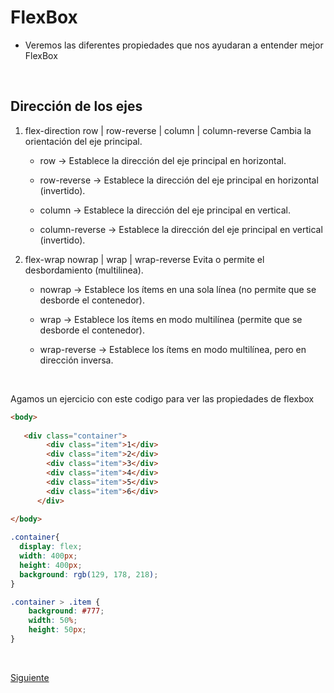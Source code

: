 # FlexBox 

 - Veremos las diferentes propiedades que nos ayudaran a entender mejor FlexBox

<br/>

##  Dirección de los ejes 

 1. flex-direction	row | row-reverse | column | column-reverse	Cambia la orientación del eje principal.

      - row -> Establece la dirección del eje principal en horizontal.

      - row-reverse -> Establece la dirección del eje principal en horizontal (invertido).

      - column -> Establece la dirección del eje principal en vertical.

      - column-reverse -> Establece la dirección del eje principal en vertical (invertido).

 2. flex-wrap	nowrap | wrap | wrap-reverse	Evita o permite el desbordamiento (multilinea).

      -  nowrap -> Establece los ítems en una sola línea (no permite que se desborde el contenedor).

      -  wrap -> Establece los ítems en modo multilínea (permite que se desborde el contenedor).

      -  wrap-reverse -> Establece los ítems en modo multilínea, pero en dirección inversa.

<br/>

Agamos un ejercicio con este codigo para ver las propiedades de flexbox 

```html
<body>
  
   <div class="container">  
        <div class="item">1</div> 
        <div class="item">2</div>
        <div class="item">3</div>
        <div class="item">4</div> 
        <div class="item">5</div>
        <div class="item">6</div>
      </div>
  
</body>
```

```css
.container{ 
  display: flex;
  width: 400px;
  height: 400px;
  background: rgb(129, 178, 218);
}

.container > .item {
    background: #777;
    width: 50%;
    height: 50px;
}
```

<br/>

[Siguiente](../reto-01)